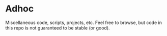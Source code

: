 # Adhoc

Miscellaneous code, scripts, projects, etc. Feel free to browse, but code in this repo is not guaranteed to be stable (or good).